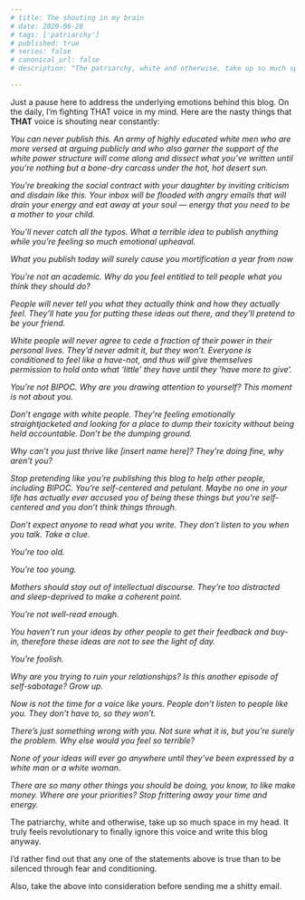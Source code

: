 ```yaml
---
# title: The shouting in my brain
# date: 2020-06-28
# tags: ['patriarchy']
# published: true
# series: false
# canonical_url: false
# description: "The patriarchy, white and otherwise, take up so much space in my head. Here's what it's saying."

---
```


Just a pause here to address the underlying emotions behind this blog. On the daily, I’m fighting THAT voice in my mind. Here are the nasty things that **THAT** voice is shouting near constantly:

*You can never publish this. An army of highly educated white men who are more versed at arguing publicly and who also garner the support of the white power structure will come along and dissect what you’ve written until you’re nothing but a bone-dry carcass under the hot, hot desert sun.*

*You’re breaking the social contract with your daughter by inviting criticism and disdain like this. Your inbox will be flooded with angry emails that will drain your energy and eat away at your soul — energy that you need to be a mother to your child.*

*You’ll never catch all the typos. What a terrible idea to publish anything while you’re feeling so much emotional upheaval.*

*What you publish today will surely cause you mortification a year from now* 

*You’re not an academic. Why do you feel entitled to tell people what you think they should do?*

*People will never tell you what they actually think and how they actually feel. They’ll hate you for putting these ideas out there, and they’ll pretend to be your friend.* 

*White people will never agree to cede a fraction of their power in their personal lives. They’d never admit it, but they won’t. Everyone is conditioned to feel like a have-not, and thus will give themselves permission to hold onto what ‘little’ they have until they 'have more to give’.* 

*You’re not BIPOC. Why are you drawing attention to yourself? This moment is not about you.*

*Don’t engage with white people. They’re feeling emotionally straightjacketed and looking for a place to dump their toxicity without being held accountable. Don’t be the dumping ground.*

*Why can’t you just thrive like [insert name here]? They’re doing fine, why aren’t you?*

*Stop pretending like you’re publishing this blog to help other people, including BIPOC. You’re self-centered and petulant. Maybe no one in your life has actually ever accused you of being these things but you’re self-centered and you don’t think things through.* 

*Don’t expect anyone to read what you write. They don’t listen to you when you talk. Take a clue.* 

*You’re too old.*

*You’re too young.*

*Mothers should stay out of intellectual discourse. They’re too distracted and sleep-deprived to make a coherent point.* 

*You’re not well-read enough.*

*You haven’t run your ideas by other people to get their feedback and buy-in, therefore these ideas are not to see the light of day.*

*You’re foolish.*

*Why are you trying to ruin your relationships? Is this another episode of self-sabotage? Grow up.* 

*Now is not the time for a voice like yours. People don’t listen to people like you. They don’t have to, so they won’t.* 

*There’s just something wrong with you. Not sure what it is, but you’re surely the problem. Why else would you feel so terrible?* 

*None of your ideas will ever go anywhere until they’ve been expressed by a white man or a white woman.* 

*There are so many other things you should be doing, you know, to like make money. Where are your priorities? Stop frittering away your time and energy.* 

The patriarchy, white and otherwise, take up so much space in my head. It truly feels revolutionary to finally ignore this voice and write this blog anyway.

I’d rather find out that any one of the statements above is true than to be silenced through fear and conditioning.

Also, take the above into consideration before sending me a shitty email. 

